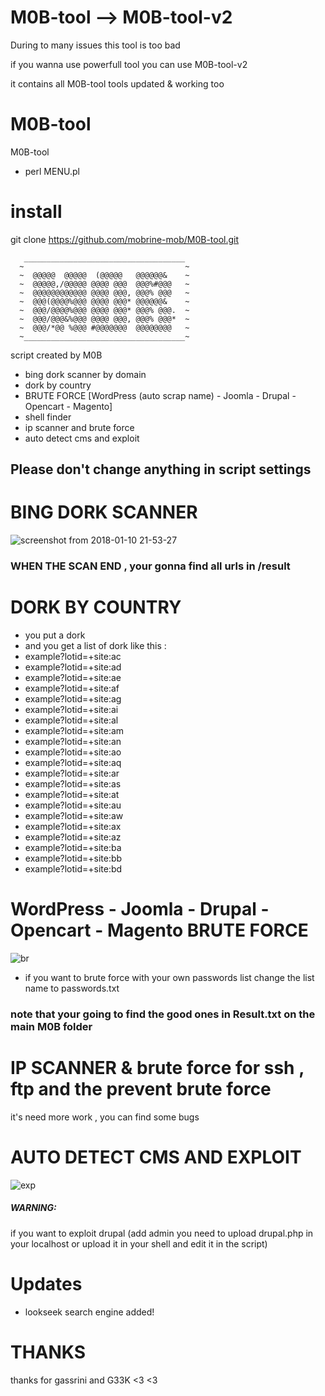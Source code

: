 # M0B-tool --> M0B-tool-v2
During to many issues this tool is too bad

if you wanna use powerfull tool you can use M0B-tool-v2

it contains all M0B-tool tools updated & working too

# M0B-tool

M0B-tool
- perl MENU.pl

# install
git clone https://github.com/mobrine-mob/M0B-tool.git

       ____________________________________
      ~                                    ~
      ~  @@@@@  @@@@@  (@@@@@   @@@@@@&    ~          
      ~  @@@@@,/@@@@@ @@@@ @@@  @@@%#@@@   ~          
      ~  @@@@@@@@@@@@ @@@@ @@@, @@@% @@@   ~          
      ~  @@@(@@@@%@@@ @@@@ @@@* @@@@@@&    ~          
      ~  @@@/@@@@%@@@ @@@@ @@@* @@@% @@@.  ~          
      ~  @@@/@@@&%@@@ @@@@ @@@, @@@% @@@*  ~          
      ~  @@@/*@@ %@@@ #@@@@@@@  @@@@@@@@   ~          
      ~____________________________________~

script created by M0B
- bing dork scanner by domain
- dork by country
- BRUTE FORCE [WordPress (auto scrap name) - Joomla - Drupal - Opencart - Magento]
- shell finder
- ip scanner and brute force
- auto detect cms and exploit
## Please don't change anything in script settings


# BING DORK SCANNER
![screenshot from 2018-01-10 21-53-27](https://user-images.githubusercontent.com/33225846/34794968-bda044b4-f650-11e7-8a16-221403dcfa17.png)

### WHEN THE SCAN END , your gonna find all urls in /result

# DORK BY COUNTRY
- you put a dork
- and you get a list of dork like this :
- example?lotid=+site:ac
- example?lotid=+site:ad
- example?lotid=+site:ae
- example?lotid=+site:af
- example?lotid=+site:ag
- example?lotid=+site:ai
- example?lotid=+site:al
- example?lotid=+site:am
- example?lotid=+site:an
- example?lotid=+site:ao
- example?lotid=+site:aq
- example?lotid=+site:ar
- example?lotid=+site:as
- example?lotid=+site:at
- example?lotid=+site:au
- example?lotid=+site:aw
- example?lotid=+site:ax
- example?lotid=+site:az
- example?lotid=+site:ba
- example?lotid=+site:bb
- example?lotid=+site:bd

# WordPress - Joomla - Drupal - Opencart - Magento BRUTE FORCE

![br](https://user-images.githubusercontent.com/33225846/34796012-790ca7c6-f654-11e7-9fb6-052638de65e5.png)

- if you want to brute force with your own passwords list change the list name to passwords.txt
### note that your going to find the good ones in Result.txt on the main M0B folder



# IP SCANNER & brute force for ssh , ftp and the prevent brute force
it's need more work , you can find some bugs


# AUTO DETECT CMS AND EXPLOIT
![exp](https://user-images.githubusercontent.com/33225846/34796059-a54488ae-f654-11e7-91a2-d6f9d4b5f6b2.png)
##### WARNING:
if you want to exploit drupal (add admin you need to upload drupal.php in your localhost or upload it in your shell and edit it in the script)

# Updates
- lookseek search engine added!








# THANKS
thanks for gassrini and G33K <3 <3
